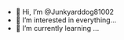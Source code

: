 - 👋 Hi, I’m @Junkyarddog81002
- 👀 I’m interested in everything...
- 🌱 I’m currently learning ...
 

<!---
Junkyarddog81002/Junkyarddog81002 is a ✨ special ✨ repository because its `README.md` (this file) appears on your GitHub profile.
You can click the Preview link to take a look at your changes.
--->
